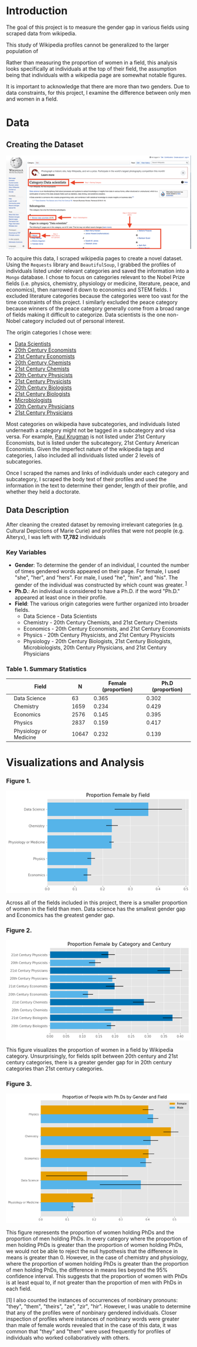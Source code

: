 # Introduction

The goal of this project is to measure the gender gap in various fields using scraped data from wikipedia. 

This study of Wikipedia profiles cannot be generalized to the larger population of 

Rather than measuring the proportion of women in a field, this analysis looks specifically at individuals at the top of their field, the assumption being that individuals with a wikipedia page are somewhat notable figures. 

It is important to acknowledge that there are more than two genders. Due to data constraints, for this project, I examine the difference between only men and women in a field. 


# Data
 
## Creating the Dataset

![alt text](images/Wiki_Scrape.png "Title")

To acquire this data, I scraped wikipedia pages to create a novel dataset. Using the `Requests` library and `BeautifulSoup`, I grabbed the profiles of individuals listed under relevant categories and saved the information into a `Mongo` database. I chose to focus on categories relevant to the Nobel Prize fields (i.e. physics, chemistry, physiology or medicine, literature, peace, and economics), then narrowed it down to economics and STEM fields. I excluded literature categories because the categories were too vast for the time constraints of this project. I similarly excluded the peace category because winners of the peace category generally come from a broad range of fields making it difficult to categorize. Data scientists is the one non-Nobel category included out of personal interest.  

The origin categories I chose were:
- [Data Scientists](https://en.wikipedia.org/wiki/Category:Data_scientists)
- [20th Century Economists](https://en.wikipedia.org/wiki/Category:20th-century_economists)
- [21st Century Economists](https://en.wikipedia.org/wiki/Category:21st-century_economists)
- [20th Century Chemists](https://en.wikipedia.org/wiki/Category:20th-century_chemists)
- [21st Century Chemists](https://en.wikipedia.org/wiki/Category:21st-century_chemists)
- [20th Century Physicists](https://en.wikipedia.org/wiki/Category:20th-century_physicists)
- [21st Century Physicists](https://en.wikipedia.org/wiki/Category:21st-century_physicists)
- [20th Century Biologists](https://en.wikipedia.org/wiki/Category:20th-century_biologists)
- [21st Century Biologists](https://en.wikipedia.org/wiki/Category:21st-century_biologists)
- [Microbiologists ](https://en.wikipedia.org/wiki/Category:Microbiologists)
- [20th Century Physicians](https://en.wikipedia.org/wiki/Category:20th-century_physicians)
- [21st Century Physicians](https://en.wikipedia.org/wiki/Category:21st-century_physicians)

Most categories on wikipedia have subcategories, and individuals listed underneath a category might not be tagged in a subcategory and visa versa. For example, [Paul Krugman](https://en.wikipedia.org/wiki/Paul_Krugman) is not listed under 21st Century Economists, but is listed under the subcategory, 21st Century American Economists. Given the imperfect nature of the wikipedia tags and categories, I also included all individuals listed under 2 levels of subcategories. 

Once I scraped the names and links of individuals under each category and subcategory, I scraped the body text of their profiles and used the information in the text to determine their gender, length of their profile, and whether they held a doctorate. 


## Data Description 
After cleaning the created dataset by removing irrelevant categories (e.g. Cultural Depictions of Marie Curie) and profiles that were not people (e.g. Alteryx), I was left with **17,782** individuals


### Key Variables

- **Gender**: To determine the gender of an individual, I counted the number of times gendered words appeared on their page. For female, I used "she", "her", and "hers". For male, I used "he", "him", and "his". The gender of the individual was constructed by which count was greater. <sup>[1](#foot1)</sup>
- **Ph.D.**: An individual is considered to have a Ph.D. if the word "Ph.D." appeared at least once in their profile. 
- **Field**: The various origin categories were further organized into broader fields. 
    - Data Science - Data Scientists
    - Chemistry - 20th Century Chemists, and 21st Century Chemists
    - Economics - 20th Century Economists, and 21st Century Economists
    - Physics - 20th Century Physicists, and 21st Century Physicists
    - Physiology - 20th Century Biologists, 21st Century Biologists, Microbiologists, 20th Century Physicians, and 21st Century Physicians




### Table 1. Summary Statistics
|    | Field                  |     N |   Female (proportion) |   Ph.D (proportion) |
|----|------------------------|-------|-----------------------|---------------------|
|   | Data Science           |    63 |                 0.365 |               0.302 |
|   | Chemistry              |  1659 |                 0.234 |               0.429 |
|   | Economics              |  2576 |                 0.145 |               0.395 |
|   | Physics                |  2837 |                 0.159 |               0.417 |
|   | Physiology or Medicine | 10647 |                 0.232 |               0.139 |

# Visualizations and Analysis

### Figure 1. 
![alt text](images/PropWomenbyfield.png "Title")

Across all of the fields included in this project, there is a smaller proportion of women in the field than men. Data science has the smallest gender gap and Economics has the greatest gender gap. 
 

### Figure 2.
![alt text](images/PropWomenbyCategory.png "Title")

This figure visualizes the proportion of women in a field by Wikipedia category. Unsurprisingly, for fields split between 20th century and 21st century categories, there is a greater gender gap for in 20th century categories than 21st century categories.  

### Figure 3. 
![alt text](images/PropPhD_gender_field.png "Title")

This figure represents the proportion of women holding PhDs and the proportion of men holding PhDs. In every category where the proportion of men holding PhDs is greater than the proportion of women holding PhDs, we would not be able to reject the null hypothesis that the difference in means is greater than 0. However, in the case of chemistry and physiology, where the proportion of women holding PhDs is greater than the proportion of men holding PhDs, the difference in means lies beyond the 95% confidence interval. This suggests that the proportion of women with PhDs is at least equal to, if not greater than the proportion of men with PhDs in each field. 




<a name="foot1">[1]</a>  I also counted the instances of occurrences of nonbinary pronouns: "they", "them", "theirs", "ze", "zir", "hir". However, I was unable to determine that any of the profiles were of nonbinary gendered individuals. Closer inspection of profiles where instances of nonbinary words were greater than male of female words revealed that in the case of this data, it was common that "they" and "them" were used frequently for profiles of individuals who worked collaboratively with others. 
